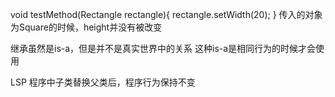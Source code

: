 void testMethod(Rectangle rectangle){
    rectangle.setWidth(20);
}
传入的对象为Square的时候，height并没有被改变

继承虽然是is-a，但是并不是真实世界中的关系
这种is-a是相同行为的时候才会使用

LSP
程序中子类替换父类后，程序行为保持不变